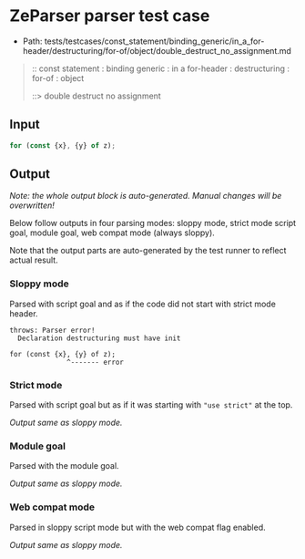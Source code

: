 # ZeParser parser test case

- Path: tests/testcases/const_statement/binding_generic/in_a_for-header/destructuring/for-of/object/double_destruct_no_assignment.md

> :: const statement : binding generic : in a for-header : destructuring : for-of : object
>
> ::> double destruct no assignment

## Input

`````js
for (const {x}, {y} of z);
`````

## Output

_Note: the whole output block is auto-generated. Manual changes will be overwritten!_

Below follow outputs in four parsing modes: sloppy mode, strict mode script goal, module goal, web compat mode (always sloppy).

Note that the output parts are auto-generated by the test runner to reflect actual result.

### Sloppy mode

Parsed with script goal and as if the code did not start with strict mode header.

`````
throws: Parser error!
  Declaration destructuring must have init

for (const {x}, {y} of z);
              ^------- error
`````

### Strict mode

Parsed with script goal but as if it was starting with `"use strict"` at the top.

_Output same as sloppy mode._

### Module goal

Parsed with the module goal.

_Output same as sloppy mode._

### Web compat mode

Parsed in sloppy script mode but with the web compat flag enabled.

_Output same as sloppy mode._
